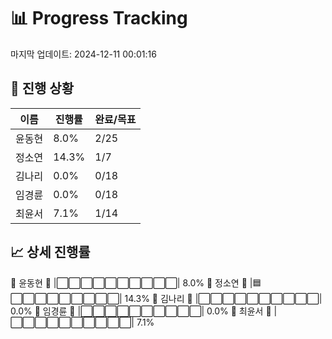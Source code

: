# 📊 Progress Tracking
마지막 업데이트: 2024-12-11 00:01:16

## 🎯 진행 상황
| 이름 | 진행률 | 완료/목표 |
|------|--------|-----------|
| 윤동현 | 8.0% | 2/25 |
| 정소연 | 14.3% | 1/7 |
| 김나리 | 0.0% | 0/18 |
| 임경륜 | 0.0% | 0/18 |
| 최윤서 | 7.1% | 1/14 |

## 📈 상세 진행률
👤 윤동현  🎯 |⬜⬜⬜⬜⬜⬜⬜⬜⬜⬜| 8.0%
👤 정소연  🎯 |🟦⬜⬜⬜⬜⬜⬜⬜⬜⬜| 14.3%
👤 김나리  🎯 |⬜⬜⬜⬜⬜⬜⬜⬜⬜⬜| 0.0%
👤 임경륜  🎯 |⬜⬜⬜⬜⬜⬜⬜⬜⬜⬜| 0.0%
👤 최윤서  🎯 |⬜⬜⬜⬜⬜⬜⬜⬜⬜⬜| 7.1%
